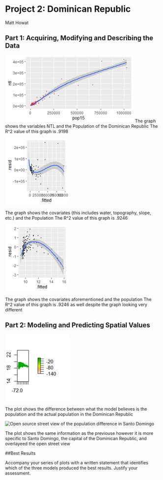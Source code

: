 # Project 2: Dominican Republic

Matt Howat

## Part 1: Acquiring, Modifying and Describing the Data

![NTL and Population Graph](https://github.com/Matt-Howat/Workshop/blob/master/NTL%2Cpop15.png)
The graph shows the variables NTL and the Population of the Dominican Republic
The R^2 value of this graph is .9198

![Covariates and Population Graph](https://github.com/Matt-Howat/Workshop/blob/master/Plot%20of%20pop15%20and%20Covariates.png)

The graph shows the covariates (this includes water, topography, slope, etc.) and the Population
The R^2 value of this graph is .9246

![Covariates and Log of the Population Graph](https://github.com/Matt-Howat/Workshop/blob/master/Log%20of%20Population%20and%20Covariates.png)

The graph shows the covariates aforementioned and the population
The R^2 value of this graph is .9246 as well despite the graph looking very different

## Part 2: Modeling and Predicting Spatial Values

![Difference between the estimated population and the actual population](https://github.com/Matt-Howat/Workshop/blob/master/population%20-%20dom_pop.png)

The plot shows the difference between what the model believes is the population and the actual population in the Dominican Republic

![Open source street view of the population difference in Santo Domingo](https://github.com/Matt-Howat/Workshop/blob/master/Santo%20Domingo%20Diff%20(Estimated%20pop%20-%20Real%20pop).png)

The plot shows the same information as the previouse however it is more specific to Santo Domingo, the capital of the Dominican Republic, and overlayeed the open street view

##Best Results

Accompany your series of plots with a written statement that identifies which of the three models produced the best results.  Justify your assessment. 


